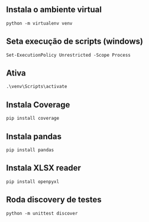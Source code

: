 ## Instala o ambiente virtual
``` python -m virtualenv venv ```

## Seta execução de scripts (windows)
``` Set-ExecutionPolicy Unrestricted -Scope Process ```

## Ativa 
``` .\venv\Scripts\activate ```

## Instala Coverage
``` pip install coverage ```

## Instala pandas 
``` pip install pandas ```

## Instala XLSX reader 
``` pip install openpyxl ```

## Roda discovery de testes
``` python -m unittest discover ```